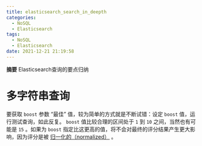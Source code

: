 ```yaml
---
title: elasticsearch_search_in_deepth
categories:
  - NoSQL
  - Elasticsearch
tags:
  - NoSQL
  - Elasticsearch
date: 2021-12-21 21:19:58
---
```


**摘要**
Elasticsearch查询的要点归纳

<!-- more -->

# 多字符串查询

要获取 `boost` 参数 “最佳” 值，较为简单的方式就是不断试错：设定 `boost` 值，运行测试查询，如此反复。 `boost` 值比较合理的区间处于 `1` 到 `10` 之间，当然也有可能是 `15` 。如果为 `boost` 指定比这更高的值，将不会对最终的评分结果产生更大影响，因为评分是被 [归一化的（normalized）](https://www.elastic.co/guide/cn/elasticsearch/guide/current/_boosting_query_clauses.html#boost-normalization) 。


